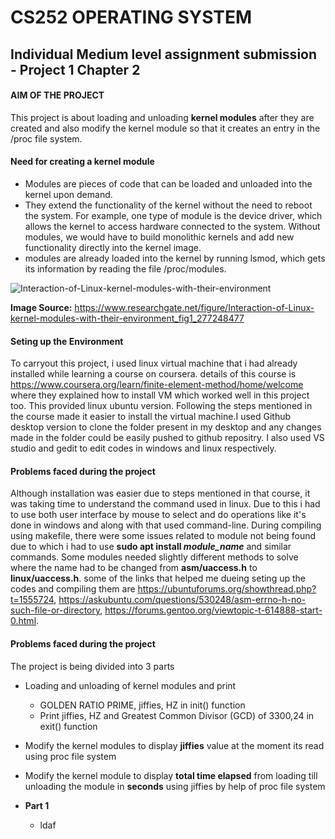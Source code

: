 # CS252 OPERATING SYSTEM
## Individual Medium level assignment submission - Project 1 Chapter 2

####  **AIM OF THE PROJECT**
This project is about loading and unloading **kernel modules** after they are created and also modify the kernel module so that it creates an entry
in the /proc file system.

#### Need for creating a kernel module
- Modules are pieces of code that can be loaded and unloaded into the kernel upon demand. 
- They extend the functionality of the kernel without the need to reboot the system. For example, one type of module is the device driver, which allows the kernel to access hardware connected to the system. Without modules, we would have to build monolithic kernels and add new functionality directly into the kernel image.
- modules are already loaded into the kernel by running lsmod, which gets its information by reading the file /proc/modules.

![Interaction-of-Linux-kernel-modules-with-their-environment](https://user-images.githubusercontent.com/57564844/143457545-430d610b-82e4-4b2f-8fe5-af1428adc4d0.png)

**Image Source:** https://www.researchgate.net/figure/Interaction-of-Linux-kernel-modules-with-their-environment_fig1_277248477 


#### Seting up the Environment
To carryout this project, i used linux virtual machine that i had already installed while learning a course on coursera. details of this course is https://www.coursera.org/learn/finite-element-method/home/welcome where they explained how to install VM which worked well in this project too. This provided linux ubuntu version. Following the steps mentioned in the course made it easier to install the virtual machine.I used Github desktop version to clone the folder present in my desktop and any changes made in the folder could be easily pushed to github repositry. I also used VS studio and gedit to edit codes in windows and linux respectively.


#### Problems faced during the project
Although installation was easier due to steps mentioned in that course, it was taking time to understand the command used in linux. Due to this i had to use both user interface by mouse to select and do operations like it's done in windows and along with that used command-line. During compiling using makefile, there were some issues related to module not being found due to which i had to use **sudo apt install _module_name_** and similar commands. Some modules needed slightly different methods to solve where the name had to be changed from **asm/uaccess.h** to **linux/uaccess.h**. some of the links that helped me dueing seting up the codes and compiling them are https://ubuntuforums.org/showthread.php?t=1555724, https://askubuntu.com/questions/530248/asm-errno-h-no-such-file-or-directory, https://forums.gentoo.org/viewtopic-t-614888-start-0.html.


#### Problems faced during the project
The project is being divided into 3 parts 
- Loading and unloading of kernel modules and print 
  - GOLDEN RATIO PRIME, jiffies, HZ in init() function
  - Print jiffies, HZ and Greatest Common Divisor (GCD) of 3300,24 in exit() function
- Modify the kernel modules to display **jiffies** value at the moment its read using proc file system
- Modify the kernel module to display **total time elapsed** from loading till unloading the module in **seconds** using jiffies by help of proc file system

- **Part 1**
  - ldaf





